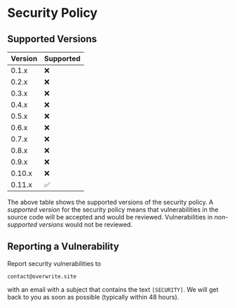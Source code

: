 # Security Policy

## Supported Versions

| Version | Supported          |
|---------|--------------------|
| 0.1.x   | :x:                |
| 0.2.x   | :x:                |
| 0.3.x   | :x:                |
| 0.4.x   | :x:                |
| 0.5.x   | :x:                |
| 0.6.x   | :x:                |
| 0.7.x   | :x:                |
| 0.8.x   | :x:                |
| 0.9.x   | :x:                |
| 0.10.x  | :x:                |
| 0.11.x  | :white_check_mark: |

The above table shows the supported versions of the security policy. A *supported version* for the
security policy means that vulnerabilities in the source code will be accepted and would be
reviewed. Vulnerabilities in *non-supported versions* would not be reviewed.

## Reporting a Vulnerability

Report security vulnerabilities to

```
contact@overwrite.site
```

with an email with a subject that contains the text `[SECURITY]`. We will get back to you as soon as
possible (typically within 48 hours).

